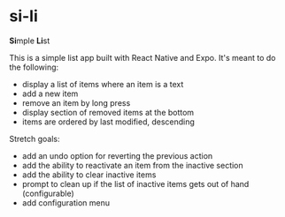 # si-li
**Si**mple **Li**st

This is a simple list app built with React Native and Expo. It's meant to do the following:

- display a list of items where an item is a text
- add a new item
- remove an item by long press 
- display section of removed items at the bottom 
- items are ordered by last modified, descending

Stretch goals:
- add an undo option for reverting the previous action
- add the ability to reactivate an item from the inactive section
- add the ability to clear inactive items 
- prompt to clean up if the list of inactive items gets out of hand (configurable)
- add configuration menu 
